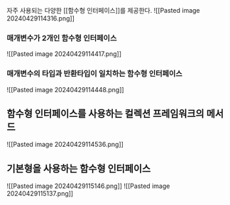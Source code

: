 자주 사용되는 다양한 [[함수형 인터페이스]]를 제공한다.
![[Pasted image 20240429114316.png]]
### 매개변수가 2개인 함수형 인터페이스
![[Pasted image 20240429114417.png]]
### 매개변수의 타입과 반환타입이 일치하는 함수형 인터페이스
![[Pasted image 20240429114448.png]]

## 함수형 인터페이스를 사용하는 컬렉션 프레임워크의 메서드
![[Pasted image 20240429114536.png]]
## 기본형을 사용하는 함수형 인터페이스
![[Pasted image 20240429115146.png]]
![[Pasted image 20240429115137.png]]

